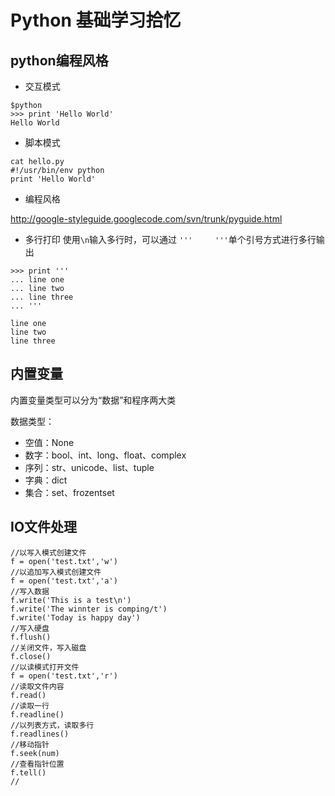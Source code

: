 # Python 基础学习拾忆

## python编程风格

- 交互模式

```
$python
>>> print 'Hello World'
Hello World
```
- 脚本模式

```
cat hello.py
#!/usr/bin/env python
print 'Hello World'
```

- 编程风格

http://google-styleguide.googlecode.com/svn/trunk/pyguide.html

- 多行打印
使用`\n`输入多行时，可以通过 `'''     '''`单个引号方式进行多行输出
```
>>> print '''
... line one
... line two
... line three
... '''

line one
line two
line three
```

## 内置变量
内置变量类型可以分为“数据”和程序两大类

数据类型：
- 空值：None
- 数字：bool、int、long、float、complex
- 序列：str、unicode、list、tuple
- 字典：dict
- 集合：set、frozentset





## IO文件处理
```
//以写入模式创建文件
f = open('test.txt','w')
//以追加写入模式创建文件
f = open('test.txt','a')
//写入数据
f.write('This is a test\n')
f.write('The winnter is comping/t')
f.write('Today is happy day')
//写入硬盘
f.flush()
//关闭文件，写入磁盘
f.close()
//以读模式打开文件
f = open('test.txt','r')
//读取文件内容
f.read()
//读取一行
f.readline()
//以列表方式，读取多行
f.readlines()
//移动指针
f.seek(num)
//查看指针位置
f.tell()
//


```
